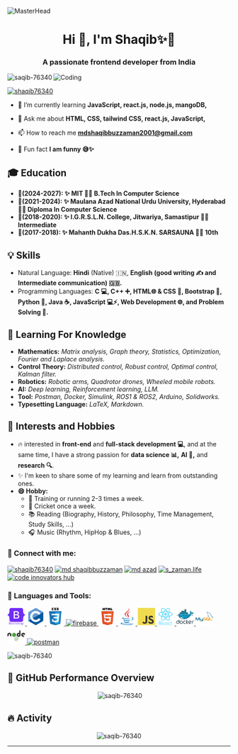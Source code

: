 ![MasterHead](https://github.com/saqib-76340/saqib-76340/blob/main/Navy%20Blue%20Geometric%20Technology%20LinkedIn%20Banner.gif)

<h1 align="center">Hi 👋, I'm Shaqib✨🚀</h1>
<h3 align="center">A passionate frontend developer from India</h3>

<img align="right" alt="Coding" width="400" src="https://i.pinimg.com/originals/54/e3/7d/54e37d8074ebcde1d96c77d7b2a7f310.gif">

<p align="left"> <img src="https://komarev.com/ghpvc/?username=saqib-76340&label=Profile%20views&color=0e75b6&style=flat" alt="saqib-76340" /> </p>

<p align="left"> <a href="https://twitter.com/shaqib76340" target="blank"><img src="https://img.shields.io/twitter/follow/shaqib76340?logo=twitter&style=for-the-badge" alt="shaqib76340" /></a> </p>

- 🌱 I’m currently learning **JavaScript, react.js, node.js, mangoDB,**

- 💬 Ask me about **HTML, CSS, tailwind CSS, react.js, JavaScript,**

- 📫 How to reach me **mdshaqibbuzzaman2001@gmail.com**

- 🤹 Fun fact **I am funny 😅✨**
  
## 🎓 Education
- **📅(2024-2027): ✨ MIT 👨‍🎓 B.Tech In Computer Science**
- **📅(2021-2024): ✨ Maulana Azad National Urdu University, Hyderabad 👨‍🎓 Diploma In Computer Science**
- **📅(2018-2020): ✨ I.G.R.S.L.N. College, Jitwariya, Samastipur 👨‍🎓 Intermediate**
- **📅(2017-2018): ✨ Mahanth Dukha Das.H.S.K.N. SARSAUNA 👨‍🎓 10th**
  

## 💡 Skills
- Natural Language: **Hindi** (Native) 🇮🇳, **English (good writing ✍️ and Intermediate communication) 🇬🇧.**
- Programming Languages: **C 💻, C++ ➕, HTML🌐 & CSS 🎨, Bootstrap 🔲, Python 🐍, Java ☕, JavaScript 💻⚡, Web Development 🌐, and Problem Solving 🧠.**
## 📖 Learning For Knowledge 
  - **Mathematics:** *Matrix analysis, Graph theory, Statistics, Optimization, Fourier and Laplace analysis.*
  - **Control Theory:** *Distributed control, Robust control, Optimal control, Kalman filter.*
  - **Robotics:** *Robotic arms, Quadrotor drones, Wheeled mobile robots.*
  - **AI:** *Deep learning, Reinforcement learning, LLM.*
- **Tool:** *Postman, Docker, Simulink, ROS1 & ROS2, Arduino, Solidworks.*
- **Typesetting Language:** *LaTeX, Markdown.*
## 💎 Interests and Hobbies 
- 🔥 interested in **front-end** and **full-stack development 💻**, and at the same time, I have a strong passion for **data science 📊,** **AI 🤖,** and **research 🔍**.
- ✨ I'm keen to share some of my learning and learn from outstanding ones.
- **😄 Hobby:**
  - 💪 Training or running 2-3 times a week.
  - 🏏 Cricket once a week.
  - 📚 Reading (Biography, History, Philosophy, Time Management, Study Skills, ...)
  - 🎧 Music (Rhythm, HipHop & Blues, ...)

<h3 align="left">🌟 Connect with me:</h3>
<p align="left">
<a href="https://twitter.com/shaqib76340" target="blank"><img align="center" src="https://raw.githubusercontent.com/rahuldkjain/github-profile-readme-generator/master/src/images/icons/Social/twitter.svg" alt="shaqib76340" height="30" width="40" /></a>
<a href="https://www.linkedin.com/in/md-shaqibbuzzaman76340" target="blank"><img align="center" src="https://raw.githubusercontent.com/rahuldkjain/github-profile-readme-generator/master/src/images/icons/Social/linked-in-alt.svg" alt="md shaqibbuzzaman" height="30" width="40" /></a>
<a href="https://www.facebook.com/md.aazad.10888938" target="blank"><img align="center" src="https://raw.githubusercontent.com/rahuldkjain/github-profile-readme-generator/master/src/images/icons/Social/facebook.svg" alt="md azad" height="30" width="40" /></a>
<a href="https://instagram.com/s_zaman.life" target="blank"><img align="center" src="https://raw.githubusercontent.com/rahuldkjain/github-profile-readme-generator/master/src/images/icons/Social/instagram.svg" alt="s_zaman.life" height="30" width="40" /></a>
<a href="https://www.youtube.com/c/code innovators hub" target="blank"><img align="center" src="https://raw.githubusercontent.com/rahuldkjain/github-profile-readme-generator/master/src/images/icons/Social/youtube.svg" alt="code innovators hub" height="30" width="40" /></a>
</p>

<h3 align="left">🔧 Languages and Tools:</h3>
<p align="left"> <a href="https://getbootstrap.com" target="_blank" rel="noreferrer"> <img src="https://raw.githubusercontent.com/devicons/devicon/master/icons/bootstrap/bootstrap-plain-wordmark.svg" alt="bootstrap" width="40" height="40"/> </a> <a href="https://www.cprogramming.com/" target="_blank" rel="noreferrer"> <img src="https://raw.githubusercontent.com/devicons/devicon/master/icons/c/c-original.svg" alt="c" width="40" height="40"/> </a> <a href="https://www.w3schools.com/css/" target="_blank" rel="noreferrer"> <img src="https://raw.githubusercontent.com/devicons/devicon/master/icons/css3/css3-original-wordmark.svg" alt="css3" width="40" height="40"/> </a> <a href="https://firebase.google.com/" target="_blank" rel="noreferrer"> <img src="https://www.vectorlogo.zone/logos/firebase/firebase-icon.svg" alt="firebase" width="40" height="40"/> </a> <a href="https://www.w3.org/html/" target="_blank" rel="noreferrer"> <img src="https://raw.githubusercontent.com/devicons/devicon/master/icons/html5/html5-original-wordmark.svg" alt="html5" width="40" height="40"/> </a> <a href="https://www.java.com" target="_blank" rel="noreferrer"> <img src="https://raw.githubusercontent.com/devicons/devicon/master/icons/java/java-original.svg" alt="java" width="40" height="40"/> </a> <a href="https://developer.mozilla.org/en-US/docs/Web/JavaScript" target="_blank" rel="noreferrer"> <img src="https://raw.githubusercontent.com/devicons/devicon/master/icons/javascript/javascript-original.svg" alt="javascript" width="40" height="40"/> </a> <a href="https://reactjs.org/" target="_blank" rel="noreferrer"> <img src="https://raw.githubusercontent.com/devicons/devicon/master/icons/react/react-original-wordmark.svg" alt="react" width="40" height="40"/> </a>
<a href="https://www.docker.com/" target="_blank" rel="noreferrer"> <img src="https://raw.githubusercontent.com/devicons/devicon/master/icons/docker/docker-original-wordmark.svg" alt="docker" width="40" height="40"/> </a> <a href="https://www.mysql.com/" target="_blank" rel="noreferrer"> <img src="https://raw.githubusercontent.com/devicons/devicon/master/icons/mysql/mysql-original-wordmark.svg" alt="mysql" width="40" height="40"/> </a> <a href="https://nodejs.org" target="_blank" rel="noreferrer"> <img src="https://raw.githubusercontent.com/devicons/devicon/master/icons/nodejs/nodejs-original-wordmark.svg" alt="nodejs" width="40" height="40"/> </a> <a href="https://postman.com" target="_blank" rel="noreferrer"> <img src="https://www.vectorlogo.zone/logos/getpostman/getpostman-icon.svg" alt="postman" width="40" height="40"/> </a>
</p>

<p align=""><img src="https://github-readme-stats.vercel.app/api/top-langs?username=saqib-76340&show_icons=true&locale=en&layout=compact" alt="saqib-76340" /></p>


## 🚀 GitHub Performance Overview
<p align="center">&nbsp;<img align="center" src="https://github-readme-stats.vercel.app/api?username=saqib-76340&show_icons=true&locale=en" alt="saqib-76340" /></p>
</div>

## 🔥 Activity
<p align="center"><img align="center" src="https://github-readme-streak-stats.herokuapp.com/?user=saqib-76340&" alt="saqib-76340" /></p>










---
<!--
[![wakatime](https://wakatime.com/badge/user/09b9ec51-4790-4f52-a7f3-ae35dcbfc6dc.svg)](https://wakatime.com/@09b9ec51-4790-4f52-a7f3-ae35dcbfc6dc)

- 🔥 Interested in working with front-end & full-stack web development Programming.
- ✨ I'm keen to share some of my learning and learn from outstanding ones.
- 😄 Hobby:
  - 💪 Training or running 2~3 times a week
  - 🏏 Cricket once a week
  - 📚 Reading (Biography, History, Philosophy, Time Management, Study Skills, ...) 
  - 🎧 Music (Rhythm, HipHop & Blues, ...)
  - 🎮 Video games(The Legend of Zelda: Breath of the Wild, Fire Emblem, Monster Hunter Rise, ...)


  <a href="https://twitter.com/shaqib7634" target="blank"><img src="https://github.com/saqib-76340/saqib-76340/blob/main/mitlicence.svg" alt="shaqib7634"/></a>
--!>




